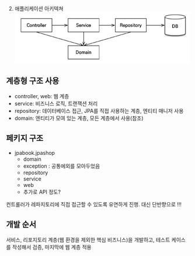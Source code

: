 02. 애플리케이션 아키텍쳐
![img.png](img.png)

## 계층형 구조 사용
- controller, web: 웹 계층
- service: 비즈니스 로직, 트랜잭션 처리
- repository: 데이터베이스 접근, JPA를 직접 사용하는 계층, 엔티티 매니저 사용
- domain: 엔티티가 모여 있는 계층, 모든 계층에서 사용(참조)


## 페키지 구조
- jpabook.jpashop
  - domain 
  - exception : 공통에외를 모아두었음
  - repository
  - service
  - web
  - 추가로 API 정도?

컨트롤러가 레파지토리에 직접 접근할 수 있도록 유연하게 진행. 대신 단반향으로 !!!   

## 개발 순서
서비스, 리포지토리 계층(웹 환경을 제외한 핵심 비즈니스)을 개발하고, 테스트 케이스를 작성해서 검증, 마지막에 웹 계층 적용